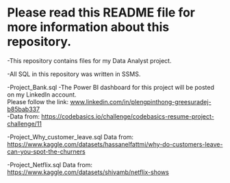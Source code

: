 # Please read this README file for more information about this repository.

-This repository contains files for my Data Analyst project.

-All SQL in this repository was written in SSMS.

-Project_Bank.sql
  -The Power BI dashboard for this project will be posted on my LinkedIn account.  
Please follow the link: www.linkedin.com/in/plengpinthong-greesuradej-b85bab337  
  -Data from: https://codebasics.io/challenge/codebasics-resume-project-challenge/11

-Project_Why_customer_leave.sql
  Data from: https://www.kaggle.com/datasets/hassanelfattmi/why-do-customers-leave-can-you-spot-the-churners

-Project_Netflix.sql
  Data from: https://www.kaggle.com/datasets/shivamb/netflix-shows

